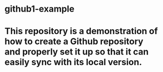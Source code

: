 # github1-example 
# This repository is a demonstration of how to create a Github repository and properly set it up so that it can easily sync with its local version.
